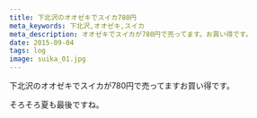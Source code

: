 ```yaml
---
title: 下北沢のオオゼキでスイカ780円
meta_keywords: 下北沢,オオゼキ,スイカ
meta_description: オオゼキでスイカが780円で売ってます。お買い得です。
date: 2015-09-04
tags: log
image: suika_01.jpg
---
```


下北沢のオオゼキでスイカが780円で売ってますお買い得です。

そろそろ夏も最後ですね。
